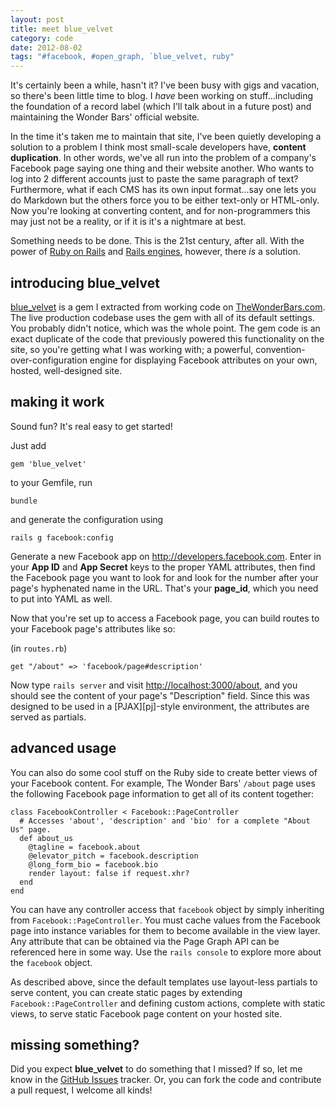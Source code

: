 ```yaml
---
layout: post
title: meet blue_velvet
category: code
date: 2012-08-02
tags: "#facebook, #open_graph, `blue_velvet, ruby"
---
```


It's certainly been a while, hasn't it? I've been busy with gigs and
vacation, so there's been little time to blog. I *have* been working on
stuff...including the foundation of a record label (which I'll talk about
in a future post) and maintaining the Wonder Bars' official website.

In the time it's taken me to maintain that site, I've been quietly
developing a solution to a problem I think most small-scale developers
have, **content duplication**. In other words, we've all run into the
problem of a company's Facebook page saying one thing and their website
another. Who wants to log into 2 different accounts just to paste the
same paragraph of text? Furthermore, what if each CMS has its own input
format...say one lets you do Markdown but the others force you to be
either text-only or HTML-only. Now you're looking at converting content,
and for non-programmers this may just not be a reality, or if it is it's
a nightmare at best.

Something needs to be done. This is the 21st century, after all. With the 
power of [Ruby on Rails][ror] and [Rails engines][ren], however, there
*is* a solution.

## introducing blue_velvet

[blue_velvet][bvg] is a gem I extracted from working code on 
[TheWonderBars.com][twb]. The live production codebase uses
the gem with all of its default settings. You probably didn't 
notice, which was the whole point. The gem code is an exact 
duplicate of the code that previously powered this functionality 
on the site, so you're getting what I was working with; a powerful,
convention-over-configuration engine for displaying Facebook attributes
on your own, hosted, well-designed site.

## making it work

Sound fun? It's real easy to get started!

Just add 

    gem 'blue_velvet'

to your Gemfile, run 

    bundle
    
and generate the configuration using

    rails g facebook:config 

Generate a new Facebook app on <http://developers.facebook.com>. Enter
in your **App ID** and **App Secret** keys to the proper YAML
attributes, then find the Facebook page you want to look for and look
for the number after your page's hyphenated name in the URL. That's your
**page_id**, which you need to put into YAML as well.

Now that you're set up to access a Facebook page, you can build routes
to your Facebook page's attributes like so:

(in `routes.rb`)

    get "/about" => 'facebook/page#description'

Now type `rails server` and visit <http://localhost:3000/about>, and you
should see the content of your page's "Description" field. Since this
was designed to be used in a [PJAX][pj]-style environment, the
attributes are served as partials. 

## advanced usage

You can also do some cool stuff on the Ruby side to create better views
of your Facebook content. For example, The Wonder Bars' `/about` page
uses the following Facebook page information to get all of its content
together:

    class FacebookController < Facebook::PageController
      # Accesses 'about', 'description' and 'bio' for a complete "About Us" page.
      def about_us
        @tagline = facebook.about
        @elevator_pitch = facebook.description
        @long_form_bio = facebook.bio
        render layout: false if request.xhr?
      end
    end

You can have any controller access that `facebook` object by simply
inheriting from `Facebook::PageController`. You must cache values from
the Facebook page into instance variables for them to become available
in the view layer. Any attribute that can be obtained via the Page Graph API 
can be referenced here in some way. Use the `rails console` to explore
more about the `facebook` object.

As described above, since the default templates use layout-less
partials to serve content, you can create static pages by extending
`Facebook::PageController` and defining custom actions, complete with
static views, to serve static Facebook page content on your hosted site.

## missing something?

Did you expect **blue_velvet** to do something that I missed? If so, let
me know in the [GitHub Issues][bvi] tracker. Or, you can fork the code
and contribute a pull request, I welcome all kinds!

[twb]: http://thewonderbars.com
[ror]: http://rubyonrails.org
[ren]: http://edgeguides.rubyonrails.org/engines.html
[bvg]: http://github.com/tubbo/blue_velvet
[bvi]: https://github.com/tubbo/blue_velvet/issues

